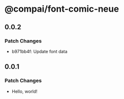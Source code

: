 # @compai/font-comic-neue

## 0.0.2

### Patch Changes

- b971bb4f: Update font data

## 0.0.1

### Patch Changes

- Hello, world!
